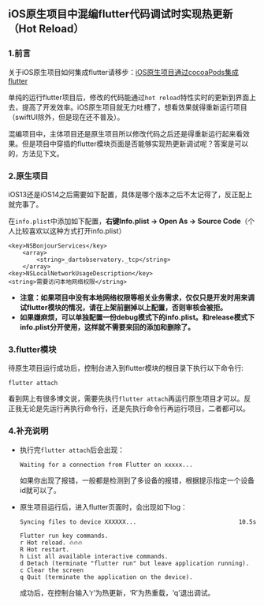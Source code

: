 ## iOS原生项目中混编flutter代码调试时实现热更新（Hot Reload）

### 1.前言
关于iOS原生项目如何集成flutter请移步：[iOS原生项目通过cocoaPods集成flutter](https://www.jianshu.com/p/f6233350566a)

单纯的运行flutter项目后，修改的代码能通过`hot reload`特性实时的更新到界面上去，提高了开发效率。iOS原生项目就无力吐槽了，想看效果就得重新运行项目（swiftUI除外，但是现在还不普及）。

混编项目中，主体项目还是原生项目所以修改代码之后还是得重新运行起来看效果。但是项目中穿插的flutter模块页面是否能够实现热更新调试呢？答案是可以的，方法见下文。

### 2.原生项目
iOS13还是iOS14之后需要如下配置，具体是哪个版本之后不太记得了，反正配上就完事了。

在`info.plist`中添加如下配置，**右键Info.plist -> Open As -> Source Code**（个人比较喜欢以这种方式打开info.plist）

```
<key>NSBonjourServices</key>
	<array>
		<string>_dartobservatory._tcp</string>
	</array>
<key>NSLocalNetworkUsageDescription</key>
<string>需要访问本地网络权限</string>
```

*  **注意：如果项目中没有本地网络权限等相关业务需求，仅仅只是开发时用来调试flutter模块的情况，请在上架前删掉以上配置，否则审核会被拒。**
*  **如果嫌麻烦，可以单独配置一份debug模式下的info.plist。和release模式下info.plist分开使用，这样就不需要来回的添加和删除了。**

### 3.flutter模块

待原生项目运行成功后，控制台进入到flutter模块的根目录下执行以下命令行:

```
flutter attach
```

看到网上有很多博文说，需要先执行`flutter attach`再运行原生项目才可以。反正我无论是先运行再执行命令行，还是先执行命令行再运行项目，二者都可以。

### 4.补充说明

* 执行完`flutter attach`后会出现：

  `Waiting for a connection from Flutter on xxxxx...`

  如果你出现了报错，一般都是检测到了多设备的报错，根据提示指定一个设备id就可以了。

* 原生项目运行后，进入flutter页面时，会出现如下log：

  ```
  Syncing files to device XXXXXX...                             10.5s
  
  Flutter run key commands.
  r Hot reload. 🔥🔥🔥
  R Hot restart.
  h List all available interactive commands.
  d Detach (terminate "flutter run" but leave application running).
  c Clear the screen
  q Quit (terminate the application on the device).
  ```

  成功后，在控制台输入‘r’为热更新，‘R’为热重载，‘q’退出调试。
